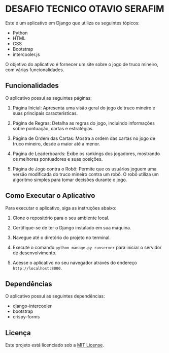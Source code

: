 # DESAFIO TECNICO OTAVIO SERAFIM

Este é um aplicativo em Django que utiliza os seguintes tópicos:

- Python
- HTML
- CSS
- Bootstrap
- intercooler.js 


O objetivo do aplicativo é fornecer um site sobre o jogo de truco mineiro, com várias funcionalidades.

## Funcionalidades

O aplicativo possui as seguintes páginas:

1. Página Inicial: Apresenta uma visão geral do jogo de truco mineiro e suas principais características.

2. Página de Regras: Detalha as regras do jogo, incluindo informações sobre pontuação, cartas e estratégias.

3. Página de Ordem das Cartas: Mostra a ordem das cartas no jogo de truco mineiro, desde a maior até a menor.

4. Página de Leaderboards: Exibe os rankings dos jogadores, mostrando os melhores pontuadores e suas posições.

5. Página de Jogo contra o Robô: Permite que os usuários joguem uma versão modificada do truco mineiro contra um robô. O robô utiliza um algoritmo simples para tomar decisões durante o jogo.


## Como Executar o Aplicativo

Para executar o aplicativo, siga as instruções abaixo:

1. Clone o repositório para o seu ambiente local.

2. Certifique-se de ter o Django instalado em sua máquina.

3. Navegue até o diretório do projeto no terminal.

4. Execute o comando `python manage.py runserver` para iniciar o servidor de desenvolvimento.

5. Acesse o aplicativo no seu navegador através do endereço `http://localhost:8000`.

## Dependências

O aplicativo possui as seguintes dependências:

- django-intercooler
- bootstrap
- crispy-forms

## Licença

Este projeto está licenciado sob a [MIT License](LICENSE).

